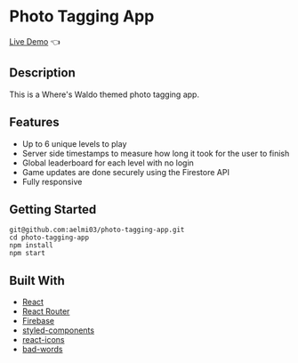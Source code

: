 # Photo Tagging App

[Live Demo](https://aelmi03.github.io/photo-tagging-app/) :point_left:

## Description

This is a Where's Waldo themed photo tagging app.

## Features

- Up to 6 unique levels to play
- Server side timestamps to measure how long it took for the user to finish
- Global leaderboard for each level with no login
- Game updates are done securely using the Firestore API
- Fully responsive

## Getting Started

```
git@github.com:aelmi03/photo-tagging-app.git
cd photo-tagging-app
npm install
npm start
```

## Built With

- [React](https://reactjs.org/)
- [React Router](https://reactrouter.com/)
- [Firebase](https://firebase.google.com/)
- [styled-components](https://styled-components.com/)
- [react-icons](https://www.npmjs.com/package/react-icons)
- [bad-words](https://www.npmjs.com/package/bad-words)
